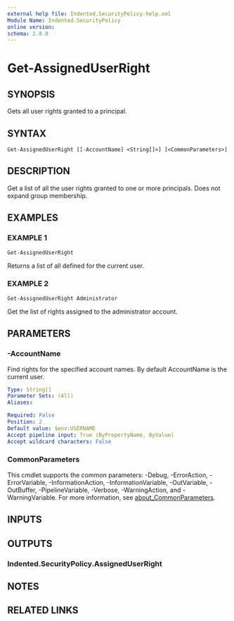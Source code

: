```yaml
---
external help file: Indented.SecurityPolicy-help.xml
Module Name: Indented.SecurityPolicy
online version:
schema: 2.0.0
---
```


# Get-AssignedUserRight

## SYNOPSIS
Gets all user rights granted to a principal.

## SYNTAX

```
Get-AssignedUserRight [[-AccountName] <String[]>] [<CommonParameters>]
```

## DESCRIPTION
Get a list of all the user rights granted to one or more principals.
Does not expand group membership.

## EXAMPLES

### EXAMPLE 1
```
Get-AssignedUserRight
```

Returns a list of all defined for the current user.

### EXAMPLE 2
```
Get-AssignedUserRight Administrator
```

Get the list of rights assigned to the administrator account.

## PARAMETERS

### -AccountName
Find rights for the specified account names.
By default AccountName is the current user.

```yaml
Type: String[]
Parameter Sets: (All)
Aliases:

Required: False
Position: 2
Default value: $env:USERNAME
Accept pipeline input: True (ByPropertyName, ByValue)
Accept wildcard characters: False
```

### CommonParameters
This cmdlet supports the common parameters: -Debug, -ErrorAction, -ErrorVariable, -InformationAction, -InformationVariable, -OutVariable, -OutBuffer, -PipelineVariable, -Verbose, -WarningAction, and -WarningVariable. For more information, see [about_CommonParameters](http://go.microsoft.com/fwlink/?LinkID=113216).

## INPUTS

## OUTPUTS

### Indented.SecurityPolicy.AssignedUserRight
## NOTES

## RELATED LINKS
